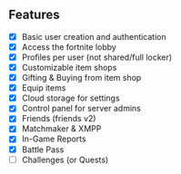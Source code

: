 ## Features

- [x] Basic user creation and authentication
- [x] Access the fortnite lobby
- [x] Profiles per user (not shared/full locker)
- [x] Customizable item shops
- [x] Gifting & Buying from item shop
- [x] Equip items
- [x] Cloud storage for settings
- [x] Control panel for server admins
- [x] Friends (friends v2)
- [x] Matchmaker & XMPP
- [x] In-Game Reports
- [x] Battle Pass
- [ ] Challenges (or Quests)
